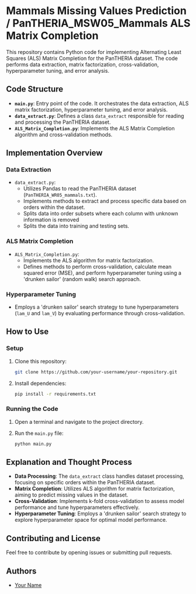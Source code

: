 # Mammals Missing Values Prediction / PanTHERIA_MSW05_Mammals ALS Matrix Completion

This repository contains Python code for implementing Alternating Least Squares (ALS) Matrix Completion for the PanTHERIA dataset. The code performs data extraction, matrix factorization, cross-validation, hyperparameter tuning, and error analysis.

## Code Structure

- **`main.py`**: Entry point of the code. It orchestrates the data extraction, ALS matrix factorization, hyperparameter tuning, and error analysis.
- **`data_extract.py`**: Defines a class `data_extract` responsible for reading and processing the PanTHERIA dataset.
- **`ALS_Matrix_Completion.py`**: Implements the ALS Matrix Completion algorithm and cross-validation methods.

## Implementation Overview

### Data Extraction

- `data_extract.py`:
    - Utilizes Pandas to read the PanTHERIA dataset (`PanTHERIA_WR05_mammals.txt`).
    - Implements methods to extract and process specific data based on orders within the dataset.
    - Splits data into order subsets where each column with unknown information is removed
    - Splits the data into training and testing sets.

### ALS Matrix Completion

- `ALS_Matrix_Completion.py`:
    - Implements the ALS algorithm for matrix factorization.
    - Defines methods to perform cross-validation, calculate mean squared error (MSE), and perform hyperparameter tuning using a 'drunken sailor' (random walk) search approach.

### Hyperparameter Tuning

- Employs a 'drunken sailor' search strategy to tune hyperparameters (`lam_U` and `lam_V`) by evaluating performance through cross-validation.

## How to Use

### Setup

1. Clone this repository:

    ```bash
    git clone https://github.com/your-username/your-repository.git
    ```

2. Install dependencies:

    ```bash
    pip install -r requirements.txt
    ```

### Running the Code

1. Open a terminal and navigate to the project directory.
2. Run the `main.py` file:

    ```bash
    python main.py
    ```

## Explanation and Thought Process

- **Data Processing**: The `data_extract` class handles dataset processing, focusing on specific orders within the PanTHERIA dataset.
- **Matrix Completion**: Utilizes ALS algorithm for matrix factorization, aiming to predict missing values in the dataset.
- **Cross-Validation**: Implements k-fold cross-validation to assess model performance and tune hyperparameters effectively.
- **Hyperparameter Tuning**: Employs a 'drunken sailor' search strategy to explore hyperparameter space for optimal model performance.

## Contributing and License

Feel free to contribute by opening issues or submitting pull requests.

## Authors

- [Your Name](https://github.com/ConnorJamesRice)
